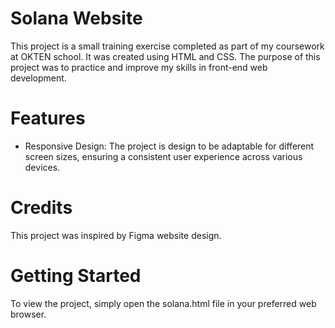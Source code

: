 # Solana Website

This project is a small training exercise completed as part of my coursework at OKTEN school. It was created using HTML and CSS.
The purpose of this project was to practice and improve my skills in front-end web development.

# Features

- Responsive Design: The project is design to be adaptable for different screen sizes, ensuring a consistent user experience across various devices.

# Credits

This project was inspired by Figma website design.

# Getting Started

To view the project, simply open the solana.html file in your preferred web browser.
